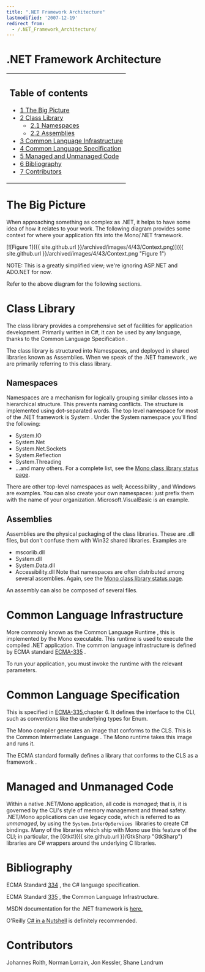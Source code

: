 ```yaml
---
title: ".NET Framework Architecture"
lastmodified: '2007-12-19'
redirect_from:
  - /.NET_Framework_Architecture/
---
```


.NET Framework Architecture
===========================

<table>
<col width="100%" />
<tbody>
<tr class="odd">
<td align="left"><h2>Table of contents</h2>
<ul>
<li><a href="#the-big-picture">1 The Big Picture</a></li>
<li><a href="#class-library">2 Class Library</a>
<ul>
<li><a href="#namespaces">2.1 Namespaces</a></li>
<li><a href="#assemblies">2.2 Assemblies</a></li>
</ul></li>
<li><a href="#common-language-infrastructure">3 Common Language Infrastructure</a></li>
<li><a href="#common-language-specification">4 Common Language Specification</a></li>
<li><a href="#managed-and-unmanaged-code">5 Managed and Unmanaged Code</a></li>
<li><a href="#bibliography">6 Bibliography</a></li>
<li><a href="#contributors">7 Contributors</a></li>
</ul></td>
</tr>
</tbody>
</table>

The Big Picture
===============

When approaching something as complex as .NET, it helps to have some idea of how it relates to your work. The following diagram provides some context for where your application fits into the Mono/.NET framework.

[![Figure 1]({{ site.github.url }}/archived/images/4/43/Context.png)]({{ site.github.url }}/archived/images/4/43/Context.png "Figure 1")

 NOTE: This is a greatly simplified view; we're ignoring ASP.NET and ADO.NET for now.

Refer to the above diagram for the following sections.

Class Library
=============

The class library provides a comprehensive set of facilities for application development. Primarily written in C\#, it can be used by any language, thanks to the Common Language Specification .

The class library is structured into Namespaces, and deployed in shared libraries known as Assemblies. When we speak of the .NET framework , we are primarily referring to this class library.

Namespaces
----------

Namespaces are a mechanism for logically grouping similar classes into a hierarchical structure. This prevents naming conflicts. The structure is implemented using dot-separated words. The top level namespace for most of the .NET framework is System . Under the System namespace you'll find the following:

-   System.IO
-   System.Net
-   System.Net.Sockets
-   System.Reflection
-   System.Threading
-   ...and many others. For a complete list, see the [Mono class library status page](http://mono.ximian.com/class-status/).

There are other top-level namespaces as well; Accessibility , and Windows are examples. You can also create your own namespaces: just prefix them with the name of your organization. Microsoft.VisualBasic is an example.

Assemblies
----------

Assemblies are the physical packaging of the class libraries. These are .dll files, but don't confuse them with Win32 shared libraries. Examples are

-   mscorlib.dll
-   System.dll
-   System.Data.dll
-   Accessibility.dll Note that namespaces are often distributed among several assemblies. Again, see the [Mono class library status page](http://mono.ximian.com/class-status/).

An assembly can also be composed of several files.

Common Language Infrastructure
==============================

More commonly known as the Common Language Runtime , this is implemented by the Mono executable. This runtime is used to execute the compiled .NET application. The common language infrastructure is defined by ECMA standard [ECMA-335](http://www.ecma-international.org/publications/standards/Ecma-335.htm) .

To run your application, you must invoke the runtime with the relevant parameters.

Common Language Specification
=============================

This is specified in [ECMA-335](http://www.ecma-international.org/publications/standards/Ecma-335.htm),chapter 6. It defines the interface to the CLI, such as conventions like the underlying types for Enum.

The Mono compiler generates an image that conforms to the CLS. This is the Common Intermediate Language . The Mono runtime takes this image and runs it.

The ECMA standard formally defines a library that conforms to the CLS as a framework .

Managed and Unmanaged Code
==========================

Within a native .NET/Mono application, all code is *managed*; that is, it is governed by the CLI's style of memory management and thread safety. .NET/Mono applications can use legacy code, which is referred to as *unmanaged*, by using the `System.InterOpServices `libraries to create C\# bindings. Many of the libraries which ship with Mono use this feature of the CLI; in particular, the [Gtk\#]({{ site.github.url }}/GtkSharp "GtkSharp") libraries are C\# wrappers around the underlying C libraries.

Bibliography
============

ECMA Standard [334](http://www.ecma-international.org/publications/standards/Ecma-334.htm) , the C\# language specification.

ECMA Standard [335](http://www.ecma-international.org/publications/standards/Ecma-335.htm) , the Common Language Infrastructure.

MSDN documentation for the .NET framework is [here.](http://msdn.microsoft.com/library/default.asp?url=/library/en-us/cpguide/html/cpconinsidenetframework.asp)

O'Reilly [C\# in a Nutshell](http://www.oreilly.com/catalog/csharpnut/chapter/ch01.html) is definitely recommended.

Contributors
============

Johannes Roith, Norman Lorrain, Jon Kessler, Shane Landrum

